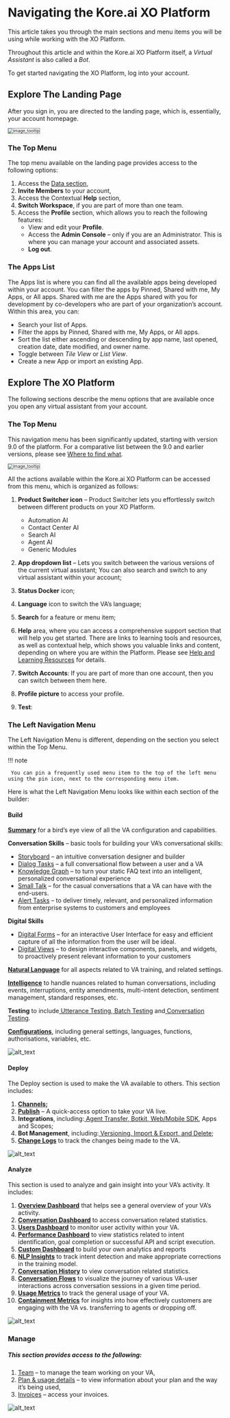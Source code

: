 
# Navigating the Kore.ai XO Platform

This article takes you through the main sections and menu items you will be using while working with the XO Platform.

Throughout this article and within the Kore.ai XO Platform itself, a _Virtual Assistant_ is also called a _Bot_.

To get started navigating the XO Platform, log into your account.

## Explore The Landing Page

After you sign in, you are directed to the landing page, which is, essentially, your account homepage.

 <img src="../images/ntp(1).png" alt="image_tooltip" title="image_tooltip" style="border: 1px solid gray; zoom:70%;">

### The Top Menu

The top menu available on the landing page provides access to the following options:

1. Access the [Data section](https://developer.kore.ai/docs/bots/advanced-topics/data-as-a-service/),
2. **Invite Members** to your account,
3. Access the Contextual **Help** section,
4. **Switch Workspace**, if you are part of more than one team.
5. Access the **Profile** section, which allows you to reach the following features:
    * View and edit your **Profile**.
    * Access the **Admin Console** – only if you are an Administrator. This is where you can manage your account and associated assets.
    * **Log out**.

### The Apps List
The Apps list is where you can find all the available apps being developed within your account. You can filter the apps by Pinned, Shared with me, My Apps, or All apps. Shared with me are the Apps shared with you for development by co-developers who are part of your organization’s account.
Within this area, you can:

* Search your list of Apps.
* Filter the apps by Pinned, Shared with me, My Apps, or All apps.
* Sort the list either ascending or descending by app name, last opened, creation date, date modified, and owner name.
* Toggle between _Tile View_ or _List View_.
* Create a new App or import an existing App.

## Explore The XO Platform 

The following sections describe the menu options that are available once you open any virtual assistant from your account.


### The Top Menu

This navigation menu has been significantly updated, starting with version 9.0 of the platform. For a comparative list between the 9.0 and earlier versions, please see [Where to find what](href="https://developer.kore.ai/docs/bots/chatbot-overview/where-to-find-what/).

<img src="../images/ntp(5).png" alt="image_tooltip" title="image_tooltip" style="border: 1px solid gray; zoom:70%;">

All the actions available within the Kore.ai XO Platform can be accessed from this menu, which is organized as follows:

1. **Product Switcher icon** –   Product Switcher lets you effortlessly switch between different products on your XO Platform.
    * Automation AI
    * Contact Center AI
    * Search AI
    * Agent AI
    * Generic Modules

2. **App dropdown list** – Lets you switch between the various versions of the current virtual assistant; You can also search and switch to any virtual assistant within your account;
3. **Status Docker** icon;
4. **Language** icon to switch the VA’s language;
5. **Search** for a feature or menu item;
6. **Help** area, where you can access a comprehensive support section that will help you get started. There are links to learning tools and resources, as well as contextual help, which shows you valuable links and content, depending on where you are within the Platform. Please see [Help and Learning Resources](https://developer.kore.ai/docs/bots/chatbot-overview/help/) for details.
7. **Switch Accounts**: If you are part of more than one account, then you can switch between them here.
8. **Profile picture** to access your profile.
9. **Test**: 

### The Left Navigation Menu

The Left Navigation Menu is different, depending on the section you select within the Top Menu. 

!!! note

     You can pin a frequently used menu item to the top of the left menu using the pin icon, next to the corresponding menu item.



 

Here is what the Left Navigation Menu looks like within each section of the builder:


#### **Build**

**[Summary](https://developer.kore.ai/docs/bots/analyzing-your-bot/dashboard/#Bot_Summary)** for a bird’s eye view of all the VA configuration and capabilities.

**Conversation Skills** – basic tools for building your VA’s conversational skills:



* [Storyboard](https://developer.kore.ai/docs/bots/bot-builder-tool/bot-creation/storyboard/) – an intuitive conversation designer and builder
* [Dialog Tasks](https://developer.kore.ai/docs/bots/bot-builder-tool/dialog-task/dialog-tasks/) – a full conversational flow between a user and a VA
* [Knowledge Graph](https://developer.kore.ai/docs/bots/bot-builder-tool/knowledge-task/knowledge-ontology/) – to turn your static FAQ text into an intelligent, personalized conversational experience
* [Small Talk](https://developer.kore.ai/docs/bots/bot-builder-tool/small-talk/) – for the casual conversations that a VA can have with the end-users.
* [Alert Tasks](https://developer.kore.ai/docs/bots/bot-builder-tool/alert/notification-tasks/) – to deliver timely, relevant, and personalized information from enterprise systems to customers and employees

**Digital Skills**



* [Digital Forms](https://developer.kore.ai/docs/bots/bot-builder-tool/ui-forms/) – for an interactive User Interface for easy and efficient capture of all the information from the user will be ideal.
* [Digital Views](https://developer.kore.ai/docs/bots/bot-builder-tool/digital-views/)  – to design interactive components, panels, and widgets, to proactively present relevant information to your customers

**[Natural Language](https://developer.kore.ai/docs/bots/nlp/optimizing-bots/)** for all aspects related to VA training, and related settings. 

**[Intelligence](https://developer.kore.ai/docs/bots/bot-intelligence/bot-intelligence/)** to handle nuances related to human conversations, including events, interruptions,  entity amendments, multi-intent detection, sentiment management, standard responses, etc.

**Testing** to include[ Utterance Testing](https://developer.kore.ai/docs/bots/test-your-bot/testing-your-bot-with-nlp/),[ Batch Testing](https://developer.kore.ai/docs/bots/test-your-bot/batch-testing/batch-testing/) and[ Conversation Testing](https://developer.kore.ai/docs/bots/test-your-bot/conversation-testing/).

**[Configurations](https://developer.kore.ai/docs/bots/bot-settings/general-settings/)**, including general settings, languages, functions, authorisations, variables, etc. 




![alt_text](images/ntp(6).png "image_tooltip")



#### **Deploy**

The Deploy section is used to make the VA available to others. This section includes:



1. **[Channels; ](https://developer.kore.ai/docs/bots/channel-enablement/adding-channels-to-your-bot/)**
2. **[Publish](https://developer.kore.ai/docs/bots/publish/publishing-bot/)** – A quick-access option to take your VA live.
3. **Integrations**, including:[ Agent Transfer](https://developer.kore.ai/docs/bots/how-tos/how-to-configure-agent-transfer/),[ Botkit](https://developer.kore.ai/docs/bots/sdks/using-the-botkit-sdk/),[ Web/Mobile SDK](https://developer.kore.ai/docs/bots/sdks/kore-ai-web-sdk-tutorial/), Apps and Scopes;
4. **Bot Management**, including:[ Versioning, Import & Export, and Delete](https://developer.kore.ai/docs/bots/bot-settings/bot-management/bot-management-2/);
5. **[Change Logs](https://developer.kore.ai/docs/process-apps/settings/change-logs/)** to track the changes being made to the VA.



![alt_text](images/ntp(2).png "image_tooltip")



#### **Analyze**

This section is used to analyze and gain insight into your VA’s activity. It includes:



1. **[Overview Dashboard](https://developer.kore.ai/docs/bots/analyzing-your-bot/overview-dashboard/)** that helps see a general overview of your VA’s activity.
2. **[Conversation Dashboard](https://developer.kore.ai/docs/bots/analyzing-your-bot/conversations-dashboard/)** to access conversation related statistics.
3. **[Users Dashboard](https://developer.kore.ai/docs/bots/analyzing-your-bot/users-dashboard/)** to monitor user activity within your VA.
4. **[Performance Dashboard](https://developer.kore.ai/docs/bots/analyzing-your-bot/performance-dashboard/)** to view statistics related to intent identification, goal completion or successful API and script execution.
5. **[Custom Dashboard](https://developer.kore.ai/docs/bots/analyzing-your-bot/custom-dashboard/)** to build your own analytics and reports
6. **[NLP Insights](https://developer.kore.ai/docs/bots/analyzing-your-bot/bot-analysis/)** to track intent detection and make appropriate corrections in the training model.
7. **[Conversation History](https://developer.kore.ai/docs/bots/analyzing-your-bot/conversation-history-dashboard/)** to view conversation related statistics.
8. **[Conversation Flows](https://developer.kore.ai/docs/bots/analyzing-your-bot/conversation-flow/)** to visualize the journey of various VA-user interactions across conversation sessions in a given time period.
9. **[Usage Metrics](https://developer.kore.ai/docs/bots/analyzing-your-bot/dashboard/#Usage_Metrics)** to track the general usage of your VA. 
10. **[Containment Metrics](https://developer.kore.ai/docs/bots/analyzing-your-bot/dashboard/#Containment_Metrics)** for insights into how effectively customers are engaging with the VA vs. transferring to agents or dropping off.



![alt_text](images/ntp(3).png "image_tooltip")



### Manage


##### This section provides access to the following:



1. [Team](https://developer.kore.ai/docs/bots/advanced-topics/collaborative-development/sharing-bots-for-development/) </span>– to manage the team working on your VA,
2. [Plan & usage details](https://developer.kore.ai/docs/bots/bot-settings/plan-usage/plans-overview/) – to view information about your plan and the way it’s being used,
3. [Invoices](https://developer.kore.ai/docs/bots/bot-settings/plan-usage/invoices/) – access your invoices.





![alt_text](images/ntp(4).png "image_tooltip")

